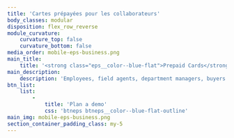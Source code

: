 ```yaml
---
title: 'Cartes prépayées pour les collaborateurs'
body_classes: modular
disposition: flex_row_reverse
module_curvature:
    curvature_top: false
    curvature_bottom: false
media_order: mobile-eps-business.png
main_title:
    title: '<strong class="eps__color--blue-flat">Prepaid Cards</strong> for your collaborators'
main_description:
    description: 'Employees, field agents, department managers, buyers or traveling staff also have professional costs and expenses related to their activity. E-Pay Space offers a turnkey solution, immediately available to facilitate the management of daily expenses.'
btn_list:
    list:
        -
            title: 'Plan a demo'
            css: 'btneps btneps__color--blue-flat-outline'
main_img: mobile-eps-business.png
section_container_padding_class: my-5
---
```


